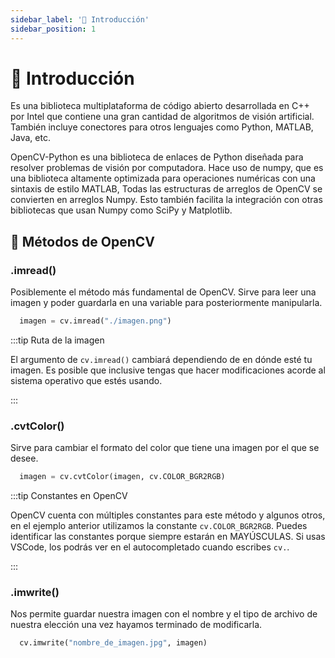 ```yaml
---
sidebar_label: '🌟 Introducción'
sidebar_position: 1
---
```


# 🌟 Introducción

Es una biblioteca multiplataforma de código abierto desarrollada en C++ por Intel que contiene una gran cantidad de algoritmos de visión artificial. También incluye conectores para otros lenguajes como Python, MATLAB, Java, etc.

OpenCV-Python es una biblioteca de enlaces de Python diseñada para resolver problemas de visión por computadora. Hace uso de numpy, que es una biblioteca altamente optimizada para operaciones numéricas con una sintaxis de estilo MATLAB, Todas las estructuras de arreglos de OpenCV se convierten en arreglos Numpy. Esto también facilita la integración con otras bibliotecas que usan Numpy como SciPy y Matplotlib.

## 🔧 Métodos de OpenCV

### .imread()

Posiblemente el método más fundamental de OpenCV. Sirve para leer una imagen y poder guardarla en una variable para posteriormente manipularla.

```python title="Ejemplo de cómo abrir una imagen en OpenCV"
  imagen = cv.imread("./imagen.png")
```

:::tip Ruta de la imagen

El argumento de `cv.imread()` cambiará dependiendo de en dónde esté tu imagen. Es posible que inclusive tengas que hacer modificaciones acorde al sistema operativo que estés usando.

:::

### .cvtColor()

Sirve para cambiar el formato del color que tiene una imagen por el que se desee.

```python title="Ejemplo de cómo cambiar el formato de una imagen de BGR a RGB"
  imagen = cv.cvtColor(imagen, cv.COLOR_BGR2RGB)
```

:::tip Constantes en OpenCV

OpenCV cuenta con múltiples constantes para este método y algunos otros, en el ejemplo anterior utilizamos la constante `cv.COLOR_BGR2RGB`. Puedes identificar las constantes porque siempre estarán en MAYÚSCULAS. Si usas VSCode, los podrás ver en el autocompletado cuando escribes `cv.`.

:::

### .imwrite()

Nos permite guardar nuestra imagen con el nombre y el tipo de archivo de nuestra elección una vez hayamos terminado de modificarla.

```python title="Ejemplo de cómo guardar una imagen en nuestro disco"
  cv.imwrite("nombre_de_imagen.jpg", imagen)
```
